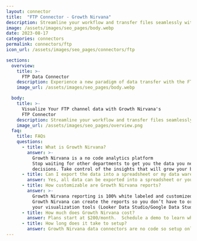 ```yaml
---
layout: connector
title:  "FTP Connector - Growth Nirvana"
description: Streamline your workflow and transfer files seamlessly with the FTP connector – your gateway to efficient and secure file transfer across servers.
image: /assets/images/seo_pages/body.webp
date: 2023-08-17
categories: connectors
permalink: connectors/ftp
icon_url: /assets/images/seo_pages/connectors/ftp

sections:
  overview:
    title: >-
      FTP Data Connector
    description: Experience a new paradigm of data transfer with the FTP connector. Seamlessly distribute files, documents, and media to your audience across various servers. Harness the power of FTP protocol for efficient and reliable file transfer. Ensure secure data exchange and streamline your workflow, all with FTP.
    image_url: /assets/images/seo_pages/body.webp

  body:
    title: >-
      Visualize Your FTP channel data with Growth Nirvana's
      FTP Connector
    description: Streamline your workflow and transfer files seamlessly with the FTP connector – your gateway to efficient and secure file transfer across servers.
    image_url: /assets/images/seo_pages/overview.png
  faq:
    title: FAQs
    questions:
      - title: What is Growth Nirvana?
        answer: >-
          Growth Nirvana is a no code analytics platform 
          Stop waiting for other departments to get you the data you need to make critical business 
          decisions. Take control of the insights that will grow your business.
      - title: Can I export the data into a spreadsheet or my data warehouse?
        answer: Yes, all data can be exported into a spreadsheet or your data warehouse (Google BigQuery, AWS, Snowflake, Azure, etc)
      - title: How customizable are Growth Nirvana reports?
        answer: >-
          Growth Nirvana reporting is 100% white labeled and customized to your specifications.
          Growth Nirvana can create the reports so you don’t have to or you can connect
          your visualization tools (Looker Data Studio/Google Data Studio, Tableau, PowerBI, etc) to Growth Nirvana.
      - title: How much does Growth Nirvana cost?
        answer: Plans start at $200/month.  Schedule a demo to learn what plan is best for you.
      - title: How long does it take to setup?
        answer: Growth Nirvana data connectors are no code so setup only requires a few clicks.
---
```

